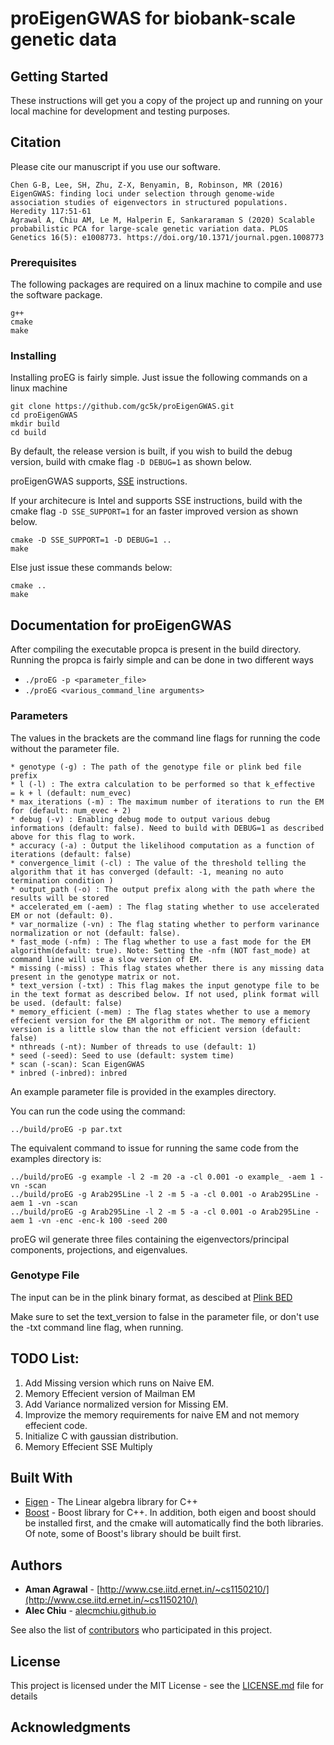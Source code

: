 # proEigenGWAS for biobank-scale genetic data

## Getting Started

These instructions will get you a copy of the project up and running on your local machine for development and testing purposes.

## Citation

Please cite our manuscript if you use our software.

```
Chen G-B, Lee, SH, Zhu, Z-X, Benyamin, B, Robinson, MR (2016) EigenGWAS: finding loci under selection through genome-wide association studies of eigenvectors in structured populations. Heredity 117:51-61
Agrawal A, Chiu AM, Le M, Halperin E, Sankararaman S (2020) Scalable probabilistic PCA for large-scale genetic variation data. PLOS Genetics 16(5): e1008773. https://doi.org/10.1371/journal.pgen.1008773
```

### Prerequisites

The following packages are required on a linux machine to compile and use the software package.

```
g++
cmake
make
```

### Installing

Installing proEG is fairly simple. Just issue the following commands on a linux machine

```
git clone https://github.com/gc5k/proEigenGWAS.git
cd proEigenGWAS
mkdir build
cd build
```
By default, the release version is built, if you wish to build the debug version, build with cmake flag `-D DEBUG=1` as shown below.

proEigenGWAS supports, [SSE](https://en.wikipedia.org/wiki/Streaming_SIMD_Extensions) instructions.

If your architecure is Intel and supports SSE instructions, build with the cmake flag `-D SSE_SUPPORT=1` for an faster improved version as shown below.


```
cmake -D SSE_SUPPORT=1 -D DEBUG=1 ..
make
```

Else just issue these commands below:

```
cmake ..
make
```


## Documentation for proEigenGWAS

After compiling the executable propca is present in the build directory.
Running the propca is fairly simple and can be done in two different ways

* ``./proEG -p <parameter_file>``
* ``./proEG <various_command_line arguments>``

### Parameters

The values in the brackets are the command line flags for running the code without the parameter file.

```
* genotype (-g) : The path of the genotype file or plink bed file prefix
* l (-l) : The extra calculation to be performed so that k_effective  = k + l (default: num_evec)
* max_iterations (-m) : The maximum number of iterations to run the EM for (default: num_evec + 2)
* debug (-v) : Enabling debug mode to output various debug informations (default: false). Need to build with DEBUG=1 as described above for this flag to work.
* accuracy (-a) : Output the likelihood computation as a function of iterations (default: false)
* convergence_limit (-cl) : The value of the threshold telling the algorithm that it has converged (default: -1, meaning no auto termination condition )
* output_path (-o) : The output prefix along with the path where the results will be stored
* accelerated_em (-aem) : The flag stating whether to use accelerated EM or not (default: 0).
* var_normalize (-vn) : The flag stating whether to perform varinance normalization or not (default: false).
* fast_mode (-nfm) : The flag whether to use a fast mode for the EM algorithm(default: true). Note: Setting the -nfm (NOT fast_mode) at command line will use a slow version of EM.
* missing (-miss) : This flag states whether there is any missing data present in the genotype matrix or not. 
* text_version (-txt) : This flag makes the input genotype file to be in the text format as described below. If not used, plink format will be used. (default: false)
* memory_efficient (-mem) : The flag states whether to use a memory effecient version for the EM algorithm or not. The memory efficient version is a little slow than the not efficient version (default: false)
* nthreads (-nt): Number of threads to use (default: 1)
* seed (-seed): Seed to use (default: system time)
* scan (-scan): Scan EigenGWAS
* inbred (-inbred): inbred
```

An example parameter file is provided in the examples directory.

You can run the code using the command:

```
../build/proEG -p par.txt
``` 

The equivalent command to issue for running the same code from the examples directory is:

```
../build/proEG -g example -l 2 -m 20 -a -cl 0.001 -o example_ -aem 1 -vn -scan
../build/proEG -g Arab295Line -l 2 -m 5 -a -cl 0.001 -o Arab295Line -aem 1 -vn -scan
../build/proEG -g Arab295Line -l 2 -m 5 -a -cl 0.001 -o Arab295Line -aem 1 -vn -enc -enc-k 100 -seed 200
```

proEG wil generate three files containing the eigenvectors/principal components, projections, and eigenvalues.

### Genotype File

The input can be in the plink binary format, as descibed at [Plink BED](https://www.cog-genomics.org/plink/1.9/input#bed)

Make sure to set the text_version to false in the parameter file, or don't use the -txt command line flag, when running. 

## TODO List:

1. Add Missing version which runs on Naive EM.
2. Memory Effecient version of Mailman EM
3. Add Variance normalized version for Missing EM.
4. Improvize the memory requirements for naive EM and not memory effecient code.
5. Initialize C with gaussian distribution.
6. Memory Effecient SSE Multiply

## Built With

* [Eigen](http://eigen.tuxfamily.org/) - The Linear algebra library for C++
* [Boost](http://boost.org) - Boost library for C++.
In addition, both eigen and boost should be installed first, and the cmake will automatically find the both libraries. Of note, some of Boost's library should be built first.

## Authors

* **Aman Agrawal** - [http://www.cse.iitd.ernet.in/~cs1150210/](http://www.cse.iitd.ernet.in/~cs1150210/)
* **Alec Chiu** - [alecmchiu.github.io](alecmchiu.github.io)

See also the list of [contributors](https://github.com/aman71197/ProPCA/graphs/contributors) who participated in this project.

## License

This project is licensed under the MIT License - see the [LICENSE.md](LICENSE.md) file for details

## Acknowledgments
